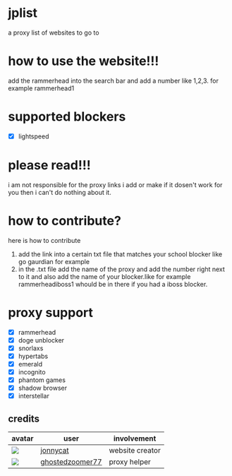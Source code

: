 # jplist
a proxy list of websites to go to 

# how to use the website!!! 
add the rammerhead into the search bar and add a number like 1,2,3. for example rammerhead1 

# supported blockers 
- [x] lightspeed 

# please read!!! 
i am not responsible for the proxy links i add or make if it dosen't work for you then i can't do nothing about it.

# how to contribute? 
here is how to contribute  
1. add the link into a certain txt file that matches your school blocker like go gaurdian for example
2. in the .txt file add the name of the proxy and add the number right next to it and also add the name of your blocker.like for example rammerheadiboss1 whould be in there if you had a iboss blocker.  
# proxy support 
- [x] rammerhead
- [x] doge unblocker 
- [x] snorlaxs 
- [x] hypertabs  
- [x] emerald 
- [x] incognito 
- [x] phantom games  
- [x] shadow browser 
- [x] interstellar

## credits

| avatar | user | involvement |
| ------ | ---- | ----------- | 
| ![](https://avatars.githubusercontent.com/u/107599365?v=64) | [jonnycat](https://github.com/jonnycatmeow) | website creator
| ![](https://avatars.githubusercontent.com/u/121367528?s=64) | [ghostedzoomer77](https://github.com/ishan877) | proxy helper